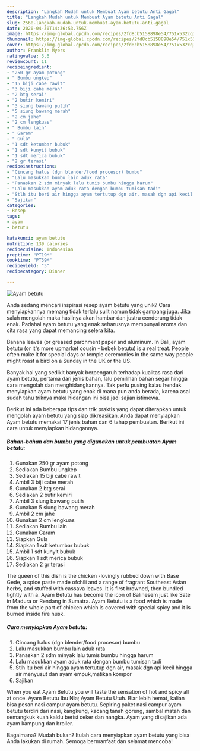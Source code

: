 ```yaml
---
description: "Langkah Mudah untuk Membuat Ayam betutu Anti Gagal"
title: "Langkah Mudah untuk Membuat Ayam betutu Anti Gagal"
slug: 2560-langkah-mudah-untuk-membuat-ayam-betutu-anti-gagal
date: 2020-04-30T14:36:53.756Z
image: https://img-global.cpcdn.com/recipes/2fd8cb5158898e54/751x532cq70/ayam-betutu-foto-resep-utama.jpg
thumbnail: https://img-global.cpcdn.com/recipes/2fd8cb5158898e54/751x532cq70/ayam-betutu-foto-resep-utama.jpg
cover: https://img-global.cpcdn.com/recipes/2fd8cb5158898e54/751x532cq70/ayam-betutu-foto-resep-utama.jpg
author: Franklin Myers
ratingvalue: 3.6
reviewcount: 11
recipeingredient:
- "250 gr ayam potong"
- " Bumbu ungkep"
- "15 biji cabe rawit"
- "3 biji cabe merah"
- "2 btg serai"
- "2 butir kemiri"
- "3 siung bawang putih"
- "5 siung bawang merah"
- "2 cm jahe"
- "2 cm lengkuas"
- " Bumbu lain"
- " Garam"
- " Gula"
- "1 sdt ketumbar bubuk"
- "1 sdt kunyit bubuk"
- "1 sdt merica bubuk"
- "2 gr terasi"
recipeinstructions:
- "Cincang halus (dgn blender/food procesor) bumbu"
- "Lalu masukkan bumbu lain aduk rata"
- "Panaskan 2 sdm minyak lalu tumis bumbu hingga harum"
- "Lalu masukkan ayam aduk rata dengan bumbu tumisan tadi"
- "Stlh itu beri air hingga ayam tertutup dgn air, masak dgn api kecil hingga air menyusut dan ayam empuk,matikan kompor"
- "Sajikan"
categories:
- Resep
tags:
- ayam
- betutu

katakunci: ayam betutu 
nutrition: 139 calories
recipecuisine: Indonesian
preptime: "PT19M"
cooktime: "PT39M"
recipeyield: "3"
recipecategory: Dinner

---
```



![Ayam betutu](https://img-global.cpcdn.com/recipes/2fd8cb5158898e54/751x532cq70/ayam-betutu-foto-resep-utama.jpg)

Anda sedang mencari inspirasi resep ayam betutu yang unik? Cara menyiapkannya memang tidak terlalu sulit namun tidak gampang juga. Jika salah mengolah maka hasilnya akan hambar dan justru cenderung tidak enak. Padahal ayam betutu yang enak seharusnya mempunyai aroma dan cita rasa yang dapat memancing selera kita.

Banana leaves (or greased parchment paper and aluminum. In Bali, ayam betutu (or it&#39;s more upmarket cousin - bebek betutu) is a real treat. People often make it for special days or temple ceremonies in the same way people might roast a bird on a Sunday in the UK or the US.

Banyak hal yang sedikit banyak berpengaruh terhadap kualitas rasa dari ayam betutu, pertama dari jenis bahan, lalu pemilihan bahan segar hingga cara mengolah dan menghidangkannya. Tak perlu pusing kalau hendak menyiapkan ayam betutu yang enak di mana pun anda berada, karena asal sudah tahu triknya maka hidangan ini bisa jadi sajian istimewa.


Berikut ini ada beberapa tips dan trik praktis yang dapat diterapkan untuk mengolah ayam betutu yang siap dikreasikan. Anda dapat menyiapkan Ayam betutu memakai 17 jenis bahan dan 6 tahap pembuatan. Berikut ini cara untuk menyiapkan hidangannya.

<!--inarticleads1-->

##### Bahan-bahan dan bumbu yang digunakan untuk pembuatan Ayam betutu:

1. Gunakan 250 gr ayam potong
1. Sediakan  Bumbu ungkep
1. Sediakan 15 biji cabe rawit
1. Ambil 3 biji cabe merah
1. Gunakan 2 btg serai
1. Sediakan 2 butir kemiri
1. Ambil 3 siung bawang putih
1. Gunakan 5 siung bawang merah
1. Ambil 2 cm jahe
1. Gunakan 2 cm lengkuas
1. Sediakan  Bumbu lain
1. Gunakan  Garam
1. Siapkan  Gula
1. Siapkan 1 sdt ketumbar bubuk
1. Ambil 1 sdt kunyit bubuk
1. Siapkan 1 sdt merica bubuk
1. Sediakan 2 gr terasi


The queen of this dish is the chicken -lovingly rubbed down with Base Gede, a spice paste made ofchili and a range of fragrant Southeast Asian herbs, and stuffed with cassava leaves. It is first browned, then bundled tightly with a. Ayam Betutu has become the icon of Balinesem just like Sate in Madura or Rendang in Sumatra. Ayam Betutu is a food which is made from the whole part of chicken which is covered with special spicy and it is burned inside fire husk. 

<!--inarticleads2-->

##### Cara menyiapkan Ayam betutu:

1. Cincang halus (dgn blender/food procesor) bumbu
1. Lalu masukkan bumbu lain aduk rata
1. Panaskan 2 sdm minyak lalu tumis bumbu hingga harum
1. Lalu masukkan ayam aduk rata dengan bumbu tumisan tadi
1. Stlh itu beri air hingga ayam tertutup dgn air, masak dgn api kecil hingga air menyusut dan ayam empuk,matikan kompor
1. Sajikan


When you eat Ayam Betutu you will taste the sensation of hot and spicy all at once. Ayam Betutu Ibu Nia; Ayam Betutu Utuh. Biar lebih hemat, kalian bisa pesan nasi campur ayam betutu. Sepiring paket nasi campur ayam betutu terdiri dari nasi, kangkung, kacang tanah goreng, sambal matah dan semangkuk kuah kaldu berisi ceker dan nangka. Ayam yang disajikan ada ayam kampung dan broiler. 

Bagaimana? Mudah bukan? Itulah cara menyiapkan ayam betutu yang bisa Anda lakukan di rumah. Semoga bermanfaat dan selamat mencoba!

